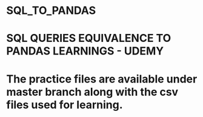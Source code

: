 # SQL_TO_PANDAS

# SQL QUERIES EQUIVALENCE TO PANDAS LEARNINGS - UDEMY

# The practice files are available under master branch along with the csv files used for learning.
